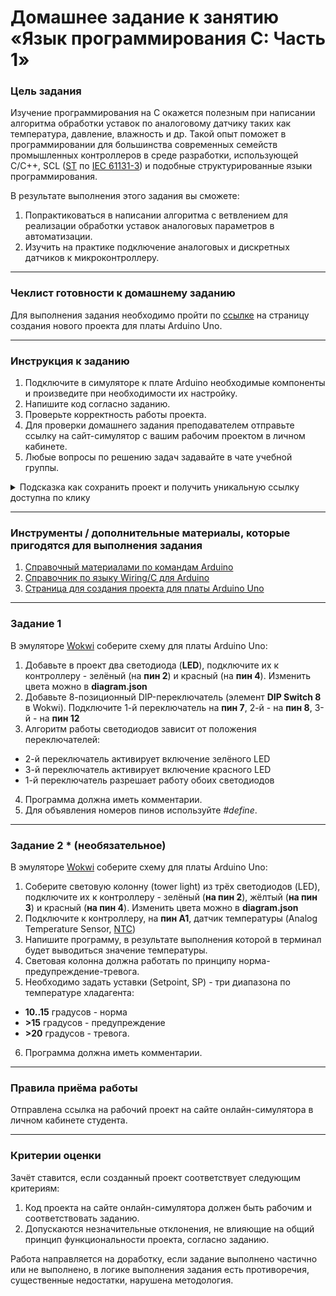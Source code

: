 # Домашнее задание к занятию «Язык программирования С: Часть 1»

### Цель задания

Изучение программирования на C окажется полезным при написании алгоритма обработки уставок по аналоговому датчику таких как температура, давление, влажность и др. Такой опыт поможет в программировании для большинства современных семейств промышленных контроллеров в среде разработки, использующей C/C++, SCL ([ST](https://ru.wikipedia.org/wiki/Structured_Text) по [IEC 61131-3](https://ru.wikipedia.org/wiki/IEC_61131-3)) и подобные структурированные языки программирования.

В результате выполнения этого задания вы сможете:
1. Попрактиковаться в написании алгоритма с ветвлением для реализации обработки уставок аналоговых параметров в автоматизации.
2. Изучить на практике подключение аналоговых и дискретных датчиков к микроконтроллеру.

------

### Чеклист готовности к домашнему заданию

Для выполнения задания необходимо пройти по [ссылке](https://wokwi.com/projects/new/arduino-uno) на страницу создания нового проекта для платы Arduino Uno.

------

### Инструкция к заданию

1. Подключите в симуляторе к плате Arduino необходимые компоненты и произведите при необходимости их настройку.
2. Напишите код согласно заданию.
3. Проверьте корректность работы проекта.
4. Для проверки домашнего задания преподавателем отправьте ссылку на сайт-симулятор с вашим рабочим проектом в личном кабинете.
5. Любые вопросы по решению задач задавайте в чате учебной группы.

<details>
  <summary> Подсказка как сохранить проект и получить уникальную ссылку доступна по клику</summary>

1. Нажмите «Save a copy» (выпадающий список рядом с кнопкой «Save» с дискетой)
2. В результате этого ваш проект будет сохранен как новый, а в адресной строке браузера будет строка вида https://wokwi.com/projects/335536327066911316 (пример)
3. Важно, чтобы адресная строка имела адрес, оканчивающийся множеством цифр
4. Теперь сохранение изменений в текущем проекте можно производить просто нажатием на кнопку «Save» (сохраненить текуий проект, как новый, можно только через «Save a copy»)
5. Перед отправкой ссылки на проект в качестве ответа на домашнее задание не забудьте проверить работоспособность ссылки, открыв её в новом окне браузера

  ---
  
</details>


------

### Инструменты / дополнительные материалы, которые пригодятся для выполнения задания

1. [Справочный материалами по командам Arduino](https://alexgyver.ru/lessons/arduino-reference/)
2. [Справочник по языку Wiring/С для Arduino](https://www.arduino.cc/reference/en)
3. [Страница для создания проекта для платы Arduino Uno](https://wokwi.com/projects/new/arduino-uno)

------

### Задание 1

В эмуляторе [Wokwi](https://wokwi.com) соберите схему для платы Arduino Uno:
1. Добавьте в проект два светодиода (**LED**), подключите их к контроллеру - зелёный (на **пин 2**) и красный (на **пин 4**). Изменить цвета можно в **diagram.json**
2. Добавьте 8-позиционный DIP-переключатель (элемент **DIP Switch 8** в Wokwi). Подключите 1-й переключатель на **пин 7**, 2-й - на **пин 8**, 3-й - на **пин 12**
3. Алгоритм работы светодиодов зависит от положения переключателей: 
- 2-й переключатель активирует включение зелёного LED
- 3-й переключатель активирует включение красного LED
- 1-й переключатель разрешает работу обоих светодиодов
4. Программа должна иметь комментарии.
5. Для объявления номеров пинов используйте *#define*.

------

### Задание 2 * (необязательное)

В эмуляторе [Wokwi](https://wokwi.com) соберите схему для платы Arduino Uno:
1. Соберите световую колонну (tower light) из трёх светодиодов (LED), подключите их к контроллеру - зелёный (**на пин 2**), жёлтый (**на пин 3**) и красный (**на пин 4**). Изменить цвета можно в **diagram.json**
2. Подключите к контроллеру, на **пин A1**, датчик температуры (Analog Temperature Sensor, [NTC](https://ru.wikipedia.org/wiki/%D0%A2%D0%B5%D1%80%D0%BC%D0%BE%D1%80%D0%B5%D0%B7%D0%B8%D1%81%D1%82%D0%BE%D1%80))
3. Напишите программу, в результате выполнения которой в терминал будет выводиться значение температуры.
4. Световая колонна должна работать по принципу норма-предупреждение-тревога.
5. Необходимо задать уставки (Setpoint, SP) - три диапазона по температуре хладагента:
- **10..15** градусов - норма
- **>15** градусов - предупреждение
- **>20** градусов - тревога.
6. Программа должна иметь комментарии.

------

### Правила приёма работы

Отправлена ссылка на рабочий проект на сайте онлайн-симулятора в личном кабинете студента.

------

### Критерии оценки

Зачёт ставится, если созданный проект соответствует следующим критериям:

1. Код проекта на сайте онлайн-симулятора должен быть рабочим и соответствовать заданию.
2. Допускаются незначительные отклонения, не влияющие на общий принцип функциональности проекта, согласно заданию.

Работа направляется на доработку, если задание выполнено частично или не выполнено, в логике выполнения задания есть противоречия, существенные недостатки, нарушена методология.
